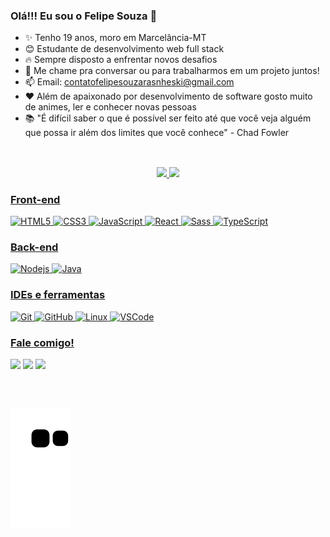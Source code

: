 ### Olá!!! Eu sou o Felipe Souza 👋

- ✨ Tenho 19 anos, moro em Marcelância-MT 
- 😊 Estudante de desenvolvimento web full stack
- 🔥 Sempre disposto a enfrentar novos desafios
- 🌱 Me chame pra conversar ou para trabalharmos em um projeto juntos!
- 📫 Email: <a href="mailto:contatofelipesouzarasnheski@gmail.com">contatofelipesouzarasnheski@gmail.com</a>
- ❤️ Além de apaixonado por desenvolvimento de software gosto muito de animes, ler e conhecer novas pessoas
- 📚 "É difícil saber o que é possível ser feito até que você veja alguém que possa ir além dos limites que você conhece" - Chad Fowler  

##
<br>

<div align="center">
  <a href="https://github.com/Felipe-Rasnheski">
    <img height="180em"
      src="https://github-readme-stats-git-masterrstaa-rickstaa.vercel.app/api?username=Felipe-Rasnheski&show_icons=true&theme=dracula&include_all_commits=true&count_private=true" />
    <img height="180em"
      src="https://github-readme-stats-git-masterrstaa-rickstaa.vercel.app/api/top-langs/?username=Felipe-Rasnheski&layout=compact&langs_count=7&theme=dracula" />
</div>
  
### Front-end
![HTML5](https://img.shields.io/badge/-HTML5-E34F26?style=flat-square&logo=html5&logoColor=white)
![CSS3](https://img.shields.io/badge/-CSS3-1572B6?style=flat-square&logo=css3)
![JavaScript](https://img.shields.io/badge/-JavaScript-%23333?style=flat-square&logo=javascript)
![React](https://img.shields.io/badge/-React-007ACC?style=flat-square&logo=React&logoColor=white)
![Sass](https://img.shields.io/badge/-Sass-CC6699?style=flat-square&logo=sass&logoColor=white)
![TypeScript](https://img.shields.io/badge/-TypeScript-%23333?style=flat-square&logo=typescript)
  
### Back-end
![Nodejs](https://img.shields.io/badge/-Nodejs-339933?style=flat-square&logo=Node.js&logoColor=white)
![Java](https://img.shields.io/badge/-Java-007396?style=flat-square&logo=java)

### IDEs e ferramentas
![Git](https://img.shields.io/badge/-Git-black?style=flat-square&logo=git)
![GitHub](https://img.shields.io/badge/-GitHub-181717?style=flat-square&logo=github)
![Linux](https://img.shields.io/badge/-Linux-FCC624?style=flat-square&logo=Linux&logoColor=black)
![VSCode](https://img.shields.io/badge/-VSCode-007ACC?style=flat-square&logo=visual-studio-code&logoColor=white)

### Fale comigo! 
<div>
  <a href="mailto:contatofelipesouzarasnheski@gmail.com"><img
      src="https://img.shields.io/badge/-Gmail-%23333?style=for-the-badge&logo=gmail&logoColor=white"
      target="_blank"></a>
  <a href="https://www.linkedin.com/in/felipe-souza-rasnheski-180123231" target="_blank"><img
      src="https://img.shields.io/badge/-LinkedIn-%230077B5?style=for-the-badge&logo=linkedin&logoColor=white"
      target="_blank"></a>
  <a href="https://instagram.com/felipe_rasnheskii" target="_blank"><img
      src="https://img.shields.io/badge/-Instagram-%23E4405F?style=for-the-badge&logo=instagram&logoColor=white"
      target="_blank"></a>
</div>
  
##
<br>
  
![snake animation](https://github.com/Felipe-Rasnheski/Felipe-Rasnheski/blob/output/github-contribution-grid-snake.svg)
